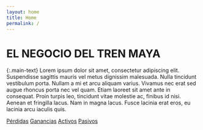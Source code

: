 ```yaml
---
layout: home
title: Home
permalink: /
---
```


# EL NEGOCIO DEL TREN MAYA

{:.main-text}
Lorem ipsum dolor sit amet, consectetur adipiscing elit. Suspendisse sagittis mauris vel metus dignissim malesuada. Nulla tincidunt vestibulum porta. Nullam a mi et arcu aliquam varius. Vivamus nec erat sed augue rhoncus porta nec vel quam. Etiam laoreet sit amet ante in consequat. Proin turpis leo, tincidunt vitae molestie ac, finibus id nisi. Aenean et fringilla lacus. Nam in magna lacus. Fusce lacinia erat eros, eu lacinia arcu iaculis quis.

[Pérdidas](https://towerbuilder.poderlatam.org/posts/)
[Ganancias](https://towerbuilder.poderlatam.org/iframe-visualization/)
[Activos](https://towerbuilder.poderlatam.org/iframe-slider/)
[Pasivos](https://towerbuilder.poderlatam.org/?iframe)
